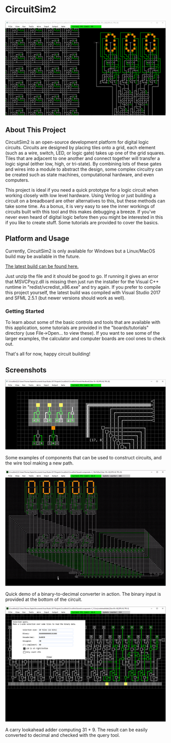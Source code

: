 # CircuitSim2 #

![image1](/image1.png)

## About This Project ##

CircuitSim2 is an open-source development platform for digital logic circuits. Circuits are designed by placing tiles onto a grid, each element (such as a wire, switch, LED, or logic gate) takes up one of the grid squares. Tiles that are adjacent to one another and connect together will transfer a logic signal (either low, high, or tri-state). By combining lots of these gates and wires into a module to abstract the design, some complex circuitry can be created such as state machines, computational hardware, and even computers.

This project is ideal if you need a quick prototype for a logic circuit when working closely with low level hardware. Using Verilog or just building a circuit on a breadboard are other alternatives to this, but these methods can take some time. As a bonus, it is very easy to see the inner workings of circuits built with this tool and this makes debugging a breeze. If you've never even heard of digital logic before then you might be interested in this if you like to create stuff. Some tutorials are provided to cover the basics.

## Platform and Usage ##

Currently, CircuitSim2 is only available for Windows but a Linux/MacOS build may be available in the future.

[The latest build can be found here.](https://github.com/tdepke2/CircuitSim2/releases/latest/download/CircuitSim2_x86.zip)

Just unzip the file and it should be good to go. If running it gives an error that MSVCPxyz.dll is missing then just run the installer for the Visual C++ runtime in "redist/vcredist_x86.exe" and try again. If you prefer to compile this project yourself, the latest build was compiled with Visual Studio 2017 and SFML 2.5.1 (but newer versions should work as well).

### Getting Started ###

To learn about some of the basic controls and tools that are available with this application, some tutorials are provided in the "boards/tutorials" directory (use File->Open... to view these). If you want to see some of the larger examples, the calculator and computer boards are cool ones to check out.

That's all for now, happy circuit building!

## Screenshots ##

![image2](/image2.png)

Some examples of components that can be used to construct circuits, and the wire tool making a new path.

![image3](/image3.gif)

Quick demo of a binary-to-decimal converter in action. The binary input is provided at the bottom of the circuit.

![image4](/image4.png)

A carry lookahead adder computing 31 + 9. The result can be easily converted to decimal and checked with the query tool.
